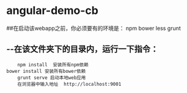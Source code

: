 # angular-demo-cb
##在启动该webapp之前，你必须要有的环境是：
      	npm
        bower
        less
        grunt
##    --在该文件夹下的目录内，运行一下指令：
        npm install  安装所有npm依赖
 	bower install 安装所有bower依赖
        grunt serve 启动本地web应用
        在浏览器中输入地址  http://localhost:9001
